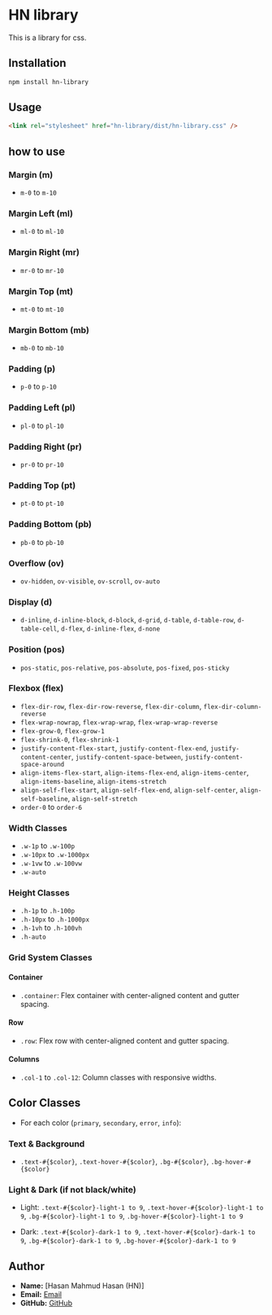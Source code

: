 # HN library

This is a library for css.

## Installation

```bash
npm install hn-library
```

## Usage

```html
<link rel="stylesheet" href="hn-library/dist/hn-library.css" />
```

## how to use

### Margin (m)
- `m-0` to `m-10`

### Margin Left (ml)
- `ml-0` to `ml-10`

### Margin Right (mr)
- `mr-0` to `mr-10`

### Margin Top (mt)
- `mt-0` to `mt-10`

### Margin Bottom (mb)
- `mb-0` to `mb-10`

### Padding (p)
- `p-0` to `p-10`

### Padding Left (pl)
- `pl-0` to `pl-10`

### Padding Right (pr)
- `pr-0` to `pr-10`

### Padding Top (pt)
- `pt-0` to `pt-10`

### Padding Bottom (pb)
- `pb-0` to `pb-10`

### Overflow (ov)
- `ov-hidden`, `ov-visible`, `ov-scroll`, `ov-auto`

### Display (d)
- `d-inline`, `d-inline-block`, `d-block`, `d-grid`, `d-table`, `d-table-row`, `d-table-cell`, `d-flex`, `d-inline-flex`, `d-none`

### Position (pos)
- `pos-static`, `pos-relative`, `pos-absolute`, `pos-fixed`, `pos-sticky`

### Flexbox (flex)
- `flex-dir-row`, `flex-dir-row-reverse`, `flex-dir-column`, `flex-dir-column-reverse`
- `flex-wrap-nowrap`, `flex-wrap-wrap`, `flex-wrap-wrap-reverse`
- `flex-grow-0`, `flex-grow-1`
- `flex-shrink-0`, `flex-shrink-1`
- `justify-content-flex-start`, `justify-content-flex-end`, `justify-content-center`, `justify-content-space-between`, `justify-content-space-around`
- `align-items-flex-start`, `align-items-flex-end`, `align-items-center`, `align-items-baseline`, `align-items-stretch`
- `align-self-flex-start`, `align-self-flex-end`, `align-self-center`, `align-self-baseline`, `align-self-stretch`
- `order-0` to `order-6`

### Width Classes
- `.w-1p` to `.w-100p`
- `.w-10px` to `.w-1000px`
- `.w-1vw` to `.w-100vw`
- `.w-auto`

### Height Classes
- `.h-1p` to `.h-100p`
- `.h-10px` to `.h-1000px`
- `.h-1vh` to `.h-100vh`
- `.h-auto`

### Grid System Classes

#### Container
- `.container`: Flex container with center-aligned content and gutter spacing.

#### Row
- `.row`: Flex row with center-aligned content and gutter spacing.

#### Columns
- `.col-1` to `.col-12`: Column classes with responsive widths.

## Color Classes
- For each color (`primary`, `secondary`, `error`, `info`):

### Text & Background
  - `.text-#{$color}`, `.text-hover-#{$color}`, `.bg-#{$color}`, `.bg-hover-#{$color}`

### Light & Dark (if not black/white)
  - Light: `.text-#{$color}-light-1 to 9`,
           `.text-hover-#{$color}-light-1 to 9`,
           `.bg-#{$color}-light-1 to 9`,
           `.bg-hover-#{$color}-light-1 to 9`

  - Dark: `.text-#{$color}-dark-1 to 9`,
          `.text-hover-#{$color}-dark-1 to 9`,
          `.bg-#{$color}-dark-1 to 9`,
          `.bg-hover-#{$color}-dark-1 to 9`
  
## Author

- **Name:** [Hasan Mahmud Hasan (HN)]
- **Email:** [Email](mailto:hr145310@gmail.com)
- **GitHub:** [GitHub](https://github.com/2Hasan2)